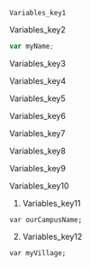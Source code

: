 ```ngMeta
Variables_key1
```

Variables_key2
```javascript
var myName;
```
Variables_key3


Variables_key4


Variables_key5


Variables_key6


Variables_key7


Variables_key8


Variables_key9


Variables_key10


1. Variables_key11
```solution
var ourCampusName;
```

2. Variables_key12
```solution
var myVillage; 
```